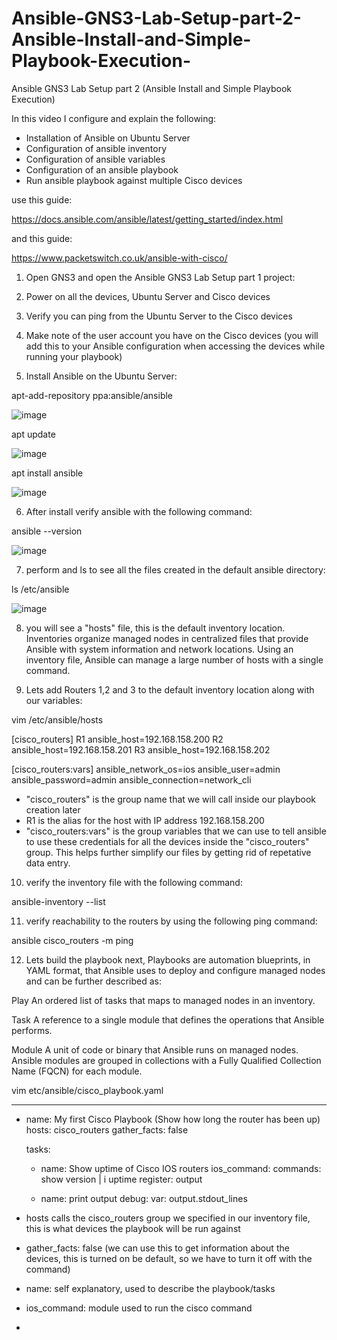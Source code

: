 # Ansible-GNS3-Lab-Setup-part-2-Ansible-Install-and-Simple-Playbook-Execution-
Ansible GNS3 Lab Setup part 2 (Ansible Install and Simple Playbook Execution)


In this video I configure and explain the following:

- Installation of Ansible on Ubuntu Server
- Configuration of ansible inventory
- Configuration of ansible variables
- Configuration of an ansible playbook
- Run ansible playbook against multiple Cisco devices
  
use this guide:

https://docs.ansible.com/ansible/latest/getting_started/index.html

and this guide:

https://www.packetswitch.co.uk/ansible-with-cisco/


1) Open GNS3 and open the Ansible GNS3 Lab Setup part 1 project:

2) Power on all the devices, Ubuntu Server and Cisco devices

3) Verify you can ping from the Ubuntu Server to the Cisco devices

4) Make note of the user account you have on the Cisco devices (you will add this to your Ansible configuration when accessing the devices while running your playbook)

5) Install Ansible on the Ubuntu Server:

apt-add-repository ppa:ansible/ansible

![image](https://github.com/bowlercbtlabs/Ansible-GNS3-Lab-Setup-part-2-Ansible-Install-and-Simple-Playbook-Execution-/assets/120626722/e8ddc48d-13a2-41f9-a7ac-62199773b8e0)

apt update

![image](https://github.com/bowlercbtlabs/Ansible-GNS3-Lab-Setup-part-2-Ansible-Install-and-Simple-Playbook-Execution-/assets/120626722/0df49b89-e44a-48ff-be5c-f32b52dc3aa3)

apt install ansible

![image](https://github.com/bowlercbtlabs/Ansible-GNS3-Lab-Setup-part-2-Ansible-Install-and-Simple-Playbook-Execution-/assets/120626722/c26a3b0e-2d1b-41ef-94c9-bdb5dd26433e)

6) After install verify ansible with the following command:

ansible --version

![image](https://github.com/bowlercbtlabs/Ansible-GNS3-Lab-Setup-part-2-Ansible-Install-and-Simple-Playbook-Execution-/assets/120626722/aa4b1f2b-42cd-49bd-a06c-926198444c21)

7) perform and ls to see all the files created in the default ansible directory:

ls /etc/ansible

![image](https://github.com/bowlercbtlabs/Ansible-GNS3-Lab-Setup-part-2-Ansible-Install-and-Simple-Playbook-Execution-/assets/120626722/312f8980-8323-4c37-9297-0ca71bc5e75a)

8) you will see a "hosts" file, this is the default inventory location. Inventories organize managed nodes in centralized files that provide Ansible with system information and network locations. Using an inventory file, Ansible can manage a large number of hosts with a single command.

9) Lets add Routers 1,2 and 3 to the default inventory location along with our variables:

vim /etc/ansible/hosts

[cisco_routers]
R1 ansible_host=192.168.158.200
R2 ansible_host=192.168.158.201
R3 ansible_host=192.168.158.202

[cisco_routers:vars]
ansible_network_os=ios
ansible_user=admin
ansible_password=admin
ansible_connection=network_cli

- "cisco_routers" is the group name that we will call inside our playbook creation later
- R1 is the alias for the host with IP address 192.168.158.200
- "cisco_routers:vars" is the group variables that we can use to tell ansible to use these credentials for all the devices inside the "cisco_routers" group. This helps further simplify our files by getting rid of repetative data entry.

10) verify the inventory file with the following command:

ansible-inventory --list

11) verify reachability to the routers by using the following ping command:

ansible cisco_routers -m ping

12) Lets build the playbook next, Playbooks are automation blueprints, in YAML format, that Ansible uses to deploy and configure managed nodes and can be further described as:

Play
An ordered list of tasks that maps to managed nodes in an inventory.

Task
A reference to a single module that defines the operations that Ansible performs.

Module
A unit of code or binary that Ansible runs on managed nodes. Ansible modules are grouped in collections with a Fully Qualified Collection Name (FQCN) for each module.

vim etc/ansible/cisco_playbook.yaml



---

- name: My first Cisco Playbook (Show how long the router has been up)
  hosts: cisco_routers
  gather_facts: false

  tasks:
    - name: Show uptime of Cisco IOS routers
      ios_command:
        commands: show version | i uptime
      register: output

    - name: print output
      debug:
        var: output.stdout_lines


- hosts calls the cisco_routers group we specified in our inventory file, this is what devices the playbook will be run against
- gather_facts: false (we can use this to get information about the devices, this is turned on be default, so we have to turn it off with the command)
- name: self explanatory, used to describe the playbook/tasks
- ios_command: module used to run the cisco command
- 







